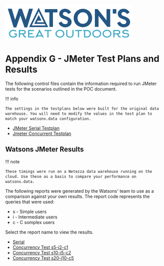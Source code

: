 ![Watsons](wxd-images/watsons-go-logo-small.png)

# Appendix G - JMeter Test Plans and Results

The following control files contain the information required to run JMeter tests for the scenarios outlined in the POC document. 

!!! info

    The settings in the testplans below were built for the original data warehouse. You will need to modify the values in the test plan to match your watsonx.data configuration.

* [JMeter Serial Testplan](./wxd-files/watsons-serial-testplan-netezza.jmx)
* [Jmeter Concurrent Testplan](./wxd-files/watsons-concur-testplan-netezza.jmx)

## Watsons JMeter Results

!!! note

    These timings were run on a Netezza data warehouse running on the cloud. Use these as a basis to compare your performance on watsonx.data. 

The following reports were generated by the Watsons' team to use as a comparison against your own results. The report code represents the queries that were used:

* s - Simple users
* i - Intermediate users
* c - C somplex users

Select the report name to view the results.

* [Serial](./fromwatsons/t1-reports/index.html)
* [Concurrency Test s5-i2-c1](./fromwatsons/t2-reports/index.html)
* [Concurrency Test s10-i5-c2](./fromwatsons/t3-reports/index.html)
* [Concurrency Test s20-i10-c5](./fromwatsons/t4-reports/index.html)